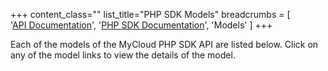 +++
content_class=""
list_title="PHP SDK Models"
breadcrumbs = [
	'<a href="/apidocs/">API&nbsp;Documentation</a>',
	'<a href="/apidocs/php/">PHP&nbsp;SDK&nbsp;Documentation</a>',
	'Models'
]
+++

Each of the models of the MyCloud PHP SDK API are listed below.
Click on any of the model links to view the details of the model.
